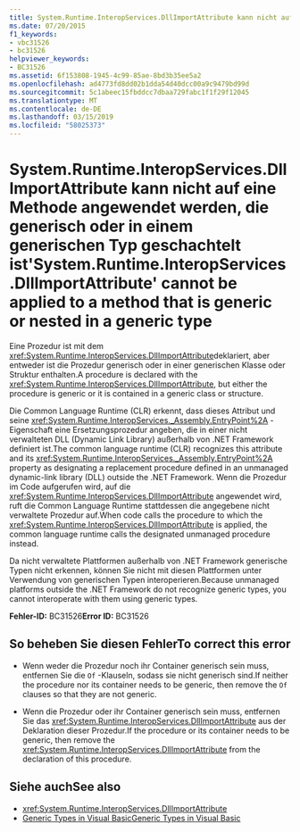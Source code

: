 ```yaml
---
title: System.Runtime.InteropServices.DllImportAttribute kann nicht auf eine Methode angewendet werden, die generisch oder in einem generischen Typ geschachtelt ist
ms.date: 07/20/2015
f1_keywords:
- vbc31526
- bc31526
helpviewer_keywords:
- BC31526
ms.assetid: 6f153808-1945-4c99-85ae-8bd3b35ee5a2
ms.openlocfilehash: ad4773fd8dd02b1dda54d40dcc00a9c9479bd99d
ms.sourcegitcommit: 5c1abeec15fbddcc7dbaa729fabc1f1f29f12045
ms.translationtype: MT
ms.contentlocale: de-DE
ms.lasthandoff: 03/15/2019
ms.locfileid: "58025373"
---
```

# <a name="systemruntimeinteropservicesdllimportattribute-cannot-be-applied-to-a-method-that-is-generic-or-nested-in-a-generic-type"></a><span data-ttu-id="99ec2-102">System.Runtime.InteropServices.DllImportAttribute kann nicht auf eine Methode angewendet werden, die generisch oder in einem generischen Typ geschachtelt ist</span><span class="sxs-lookup"><span data-stu-id="99ec2-102">'System.Runtime.InteropServices.DllImportAttribute' cannot be applied to a method that is generic or nested in a generic type</span></span>
<span data-ttu-id="99ec2-103">Eine Prozedur ist mit dem <xref:System.Runtime.InteropServices.DllImportAttribute>deklariert, aber entweder ist die Prozedur generisch oder in einer generischen Klasse oder Struktur enthalten.</span><span class="sxs-lookup"><span data-stu-id="99ec2-103">A procedure is declared with the <xref:System.Runtime.InteropServices.DllImportAttribute>, but either the procedure is generic or it is contained in a generic class or structure.</span></span>  
  
 <span data-ttu-id="99ec2-104">Die Common Language Runtime (CLR) erkennt, dass dieses Attribut und seine <xref:System.Runtime.InteropServices._Assembly.EntryPoint%2A> -Eigenschaft eine Ersetzungsprozedur angeben, die in einer nicht verwalteten DLL (Dynamic Link Library) außerhalb von .NET Framework definiert ist.</span><span class="sxs-lookup"><span data-stu-id="99ec2-104">The common language runtime (CLR) recognizes this attribute and its <xref:System.Runtime.InteropServices._Assembly.EntryPoint%2A> property as designating a replacement procedure defined in an unmanaged dynamic-link library (DLL) outside the .NET Framework.</span></span> <span data-ttu-id="99ec2-105">Wenn die Prozedur im Code aufgerufen wird, auf die <xref:System.Runtime.InteropServices.DllImportAttribute> angewendet wird, ruft die Common Language Runtime stattdessen die angegebene nicht verwaltete Prozedur auf.</span><span class="sxs-lookup"><span data-stu-id="99ec2-105">When code calls the procedure to which the <xref:System.Runtime.InteropServices.DllImportAttribute> is applied, the common language runtime calls the designated unmanaged procedure instead.</span></span>  
  
 <span data-ttu-id="99ec2-106">Da nicht verwaltete Plattformen außerhalb von .NET Framework generische Typen nicht erkennen, können Sie nicht mit diesen Plattformen unter Verwendung von generischen Typen interoperieren.</span><span class="sxs-lookup"><span data-stu-id="99ec2-106">Because unmanaged platforms outside the .NET Framework do not recognize generic types, you cannot interoperate with them using generic types.</span></span>  
  
 <span data-ttu-id="99ec2-107">**Fehler-ID:** BC31526</span><span class="sxs-lookup"><span data-stu-id="99ec2-107">**Error ID:** BC31526</span></span>  
  
## <a name="to-correct-this-error"></a><span data-ttu-id="99ec2-108">So beheben Sie diesen Fehler</span><span class="sxs-lookup"><span data-stu-id="99ec2-108">To correct this error</span></span>  
  
-   <span data-ttu-id="99ec2-109">Wenn weder die Prozedur noch ihr Container generisch sein muss, entfernen Sie die `Of` -Klauseln, sodass sie nicht generisch sind.</span><span class="sxs-lookup"><span data-stu-id="99ec2-109">If neither the procedure nor its container needs to be generic, then remove the `Of` clauses so that they are not generic.</span></span>  
  
-   <span data-ttu-id="99ec2-110">Wenn die Prozedur oder ihr Container generisch sein muss, entfernen Sie das <xref:System.Runtime.InteropServices.DllImportAttribute> aus der Deklaration dieser Prozedur.</span><span class="sxs-lookup"><span data-stu-id="99ec2-110">If the procedure or its container needs to be generic, then remove the <xref:System.Runtime.InteropServices.DllImportAttribute> from the declaration of this procedure.</span></span>  
  
## <a name="see-also"></a><span data-ttu-id="99ec2-111">Siehe auch</span><span class="sxs-lookup"><span data-stu-id="99ec2-111">See also</span></span>

- <xref:System.Runtime.InteropServices.DllImportAttribute>
- [<span data-ttu-id="99ec2-112">Generic Types in Visual Basic</span><span class="sxs-lookup"><span data-stu-id="99ec2-112">Generic Types in Visual Basic</span></span>](../../visual-basic/programming-guide/language-features/data-types/generic-types.md)

